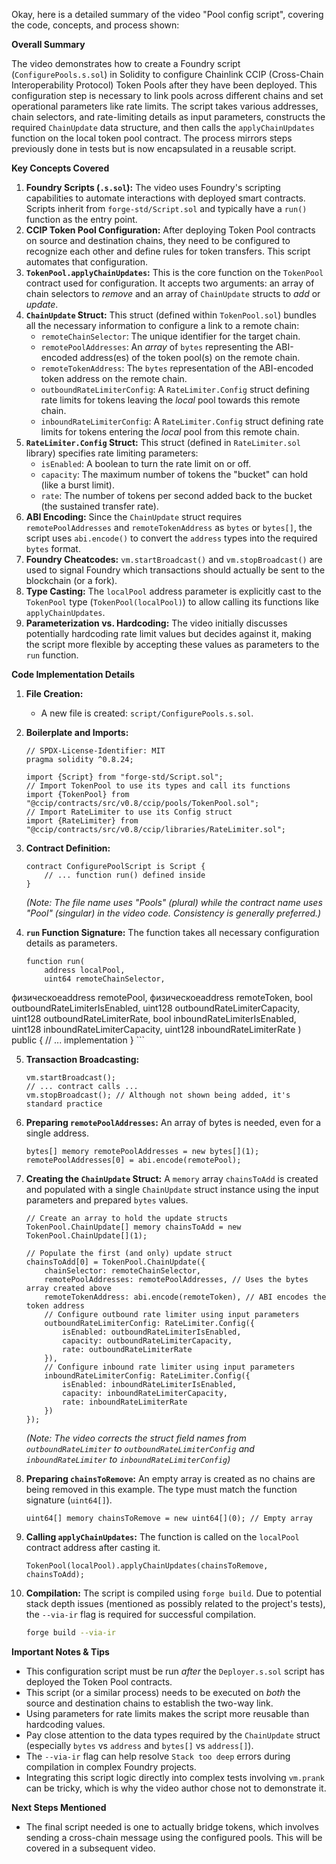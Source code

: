 Okay, here is a detailed summary of the video "Pool config script", covering the code, concepts, and process shown:

**Overall Summary**

The video demonstrates how to create a Foundry script (`ConfigurePools.s.sol`) in Solidity to configure Chainlink CCIP (Cross-Chain Interoperability Protocol) Token Pools after they have been deployed. This configuration step is necessary to link pools across different chains and set operational parameters like rate limits. The script takes various addresses, chain selectors, and rate-limiting details as input parameters, constructs the required `ChainUpdate` data structure, and then calls the `applyChainUpdates` function on the local token pool contract. The process mirrors steps previously done in tests but is now encapsulated in a reusable script.

**Key Concepts Covered**

1.  **Foundry Scripts (`.s.sol`):** The video uses Foundry's scripting capabilities to automate interactions with deployed smart contracts. Scripts inherit from `forge-std/Script.sol` and typically have a `run()` function as the entry point.
2.  **CCIP Token Pool Configuration:** After deploying Token Pool contracts on source and destination chains, they need to be configured to recognize each other and define rules for token transfers. This script automates that configuration.
3.  **`TokenPool.applyChainUpdates`:** This is the core function on the `TokenPool` contract used for configuration. It accepts two arguments: an array of chain selectors to *remove* and an array of `ChainUpdate` structs to *add* or *update*.
4.  **`ChainUpdate` Struct:** This struct (defined within `TokenPool.sol`) bundles all the necessary information to configure a link to a remote chain:
    *   `remoteChainSelector`: The unique identifier for the target chain.
    *   `remotePoolAddresses`: An *array* of `bytes` representing the ABI-encoded address(es) of the token pool(s) on the remote chain.
    *   `remoteTokenAddress`: The `bytes` representation of the ABI-encoded token address on the remote chain.
    *   `outboundRateLimiterConfig`: A `RateLimiter.Config` struct defining rate limits for tokens leaving the *local* pool towards this remote chain.
    *   `inboundRateLimiterConfig`: A `RateLimiter.Config` struct defining rate limits for tokens entering the *local* pool from this remote chain.
5.  **`RateLimiter.Config` Struct:** This struct (defined in `RateLimiter.sol` library) specifies rate limiting parameters:
    *   `isEnabled`: A boolean to turn the rate limit on or off.
    *   `capacity`: The maximum number of tokens the "bucket" can hold (like a burst limit).
    *   `rate`: The number of tokens per second added back to the bucket (the sustained transfer rate).
6.  **ABI Encoding:** Since the `ChainUpdate` struct requires `remotePoolAddresses` and `remoteTokenAddress` as `bytes` or `bytes[]`, the script uses `abi.encode()` to convert the `address` types into the required `bytes` format.
7.  **Foundry Cheatcodes:** `vm.startBroadcast()` and `vm.stopBroadcast()` are used to signal Foundry which transactions should actually be sent to the blockchain (or a fork).
8.  **Type Casting:** The `localPool` address parameter is explicitly cast to the `TokenPool` type (`TokenPool(localPool)`) to allow calling its functions like `applyChainUpdates`.
9.  **Parameterization vs. Hardcoding:** The video initially discusses potentially hardcoding rate limit values but decides against it, making the script more flexible by accepting these values as parameters to the `run` function.

**Code Implementation Details**

1.  **File Creation:**
    *   A new file is created: `script/ConfigurePools.s.sol`.

2.  **Boilerplate and Imports:**
    ```solidity
    // SPDX-License-Identifier: MIT
    pragma solidity ^0.8.24;

    import {Script} from "forge-std/Script.sol";
    // Import TokenPool to use its types and call its functions
    import {TokenPool} from "@ccip/contracts/src/v0.8/ccip/pools/TokenPool.sol";
    // Import RateLimiter to use its Config struct
    import {RateLimiter} from "@ccip/contracts/src/v0.8/ccip/libraries/RateLimiter.sol";
    ```

3.  **Contract Definition:**
    ```solidity
    contract ConfigurePoolScript is Script {
        // ... function run() defined inside
    }
    ```
    *(Note: The file name uses "Pools" (plural) while the contract name uses "Pool" (singular) in the video code. Consistency is generally preferred.)*

4.  **`run` Function Signature:** The function takes all necessary configuration details as parameters.
    ```solidity
    function run(
        address localPool,
        uint64 remoteChainSelector,
 физическоеaddress remotePool,
 физическоеaddress remoteToken,
        bool outboundRateLimiterIsEnabled,
        uint128 outboundRateLimiterCapacity,
        uint128 outboundRateLimiterRate,
        bool inboundRateLimiterIsEnabled,
        uint128 inboundRateLimiterCapacity,
        uint128 inboundRateLimiterRate
    ) public {
        // ... implementation
    }
    ```

5.  **Transaction Broadcasting:**
    ```solidity
    vm.startBroadcast();
    // ... contract calls ...
    vm.stopBroadcast(); // Although not shown being added, it's standard practice
    ```

6.  **Preparing `remotePoolAddresses`:** An array of bytes is needed, even for a single address.
    ```solidity
    bytes[] memory remotePoolAddresses = new bytes[](1);
    remotePoolAddresses[0] = abi.encode(remotePool);
    ```

7.  **Creating the `ChainUpdate` Struct:** A `memory` array `chainsToAdd` is created and populated with a single `ChainUpdate` struct instance using the input parameters and prepared `bytes` values.
    ```solidity
    // Create an array to hold the update structs
    TokenPool.ChainUpdate[] memory chainsToAdd = new TokenPool.ChainUpdate[](1);

    // Populate the first (and only) update struct
    chainsToAdd[0] = TokenPool.ChainUpdate({
        chainSelector: remoteChainSelector,
        remotePoolAddresses: remotePoolAddresses, // Uses the bytes array created above
        remoteTokenAddress: abi.encode(remoteToken), // ABI encodes the token address
        // Configure outbound rate limiter using input parameters
        outboundRateLimiterConfig: RateLimiter.Config({
            isEnabled: outboundRateLimiterIsEnabled,
            capacity: outboundRateLimiterCapacity,
            rate: outboundRateLimiterRate
        }),
        // Configure inbound rate limiter using input parameters
        inboundRateLimiterConfig: RateLimiter.Config({
            isEnabled: inboundRateLimiterIsEnabled,
            capacity: inboundRateLimiterCapacity,
            rate: inboundRateLimiterRate
        })
    });
    ```
    *(Note: The video corrects the struct field names from `outboundRateLimiter` to `outboundRateLimiterConfig` and `inboundRateLimiter` to `inboundRateLimiterConfig`)*

8.  **Preparing `chainsToRemove`:** An empty array is created as no chains are being removed in this example. The type must match the function signature (`uint64[]`).
    ```solidity
    uint64[] memory chainsToRemove = new uint64[](0); // Empty array
    ```

9.  **Calling `applyChainUpdates`:** The function is called on the `localPool` contract address after casting it.
    ```solidity
    TokenPool(localPool).applyChainUpdates(chainsToRemove, chainsToAdd);
    ```

10. **Compilation:** The script is compiled using `forge build`. Due to potential stack depth issues (mentioned as possibly related to the project's tests), the `--via-ir` flag is required for successful compilation.
    ```bash
    forge build --via-ir
    ```

**Important Notes & Tips**

*   This configuration script must be run *after* the `Deployer.s.sol` script has deployed the Token Pool contracts.
*   This script (or a similar process) needs to be executed on *both* the source and destination chains to establish the two-way link.
*   Using parameters for rate limits makes the script more reusable than hardcoding values.
*   Pay close attention to the data types required by the `ChainUpdate` struct (especially `bytes` vs `address` and `bytes[]` vs `address[]`).
*   The `--via-ir` flag can help resolve `Stack too deep` errors during compilation in complex Foundry projects.
*   Integrating this script logic directly into complex tests involving `vm.prank` can be tricky, which is why the video author chose not to demonstrate it.

**Next Steps Mentioned**

*   The final script needed is one to actually bridge tokens, which involves sending a cross-chain message using the configured pools. This will be covered in a subsequent video.